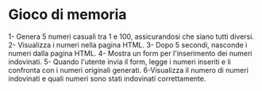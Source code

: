 Gioco di memoria 
===
1- Genera 5 numeri casuali tra 1 e 100, assicurandosi che siano tutti diversi.
2- Visualizza i numeri nella pagina HTML.
3- Dopo 5 secondi, nasconde i numeri dalla pagina HTML.
4- Mostra un form per l'inserimento dei numeri indovinati.
5- Quando l'utente invia il form, legge i numeri inseriti e li confronta con i numeri originali generati.
6-Visualizza il numero di numeri indovinati e quali numeri sono stati indovinati correttamente.